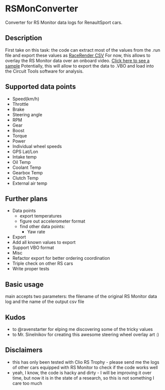 # RSMonConverter
Converter for RS Monitor data logs for RenaultSport cars.

## Description
First take on this task: the code can extract most of the values from the .run file and export these values as [RaceRender CSV](http://racerender.com/Developer/DataFormat.html)
For now, this allows to overlay the RS Monitor data over an onboard video. [Click here to see a sample](https://youtu.be/wfCSJaPAwNw)
Potentially, this will allow to export the data to .VBO and load into the Circuit Tools software for analysis.

## Supported data points
- Speed(km/h)
- Throttle
- Brake
- Steering angle
- RPM
- Gear
- Boost
- Torque
- Power
- Individual wheel speeds
- GPS Lat/Lon
- Intake temp
- Oil Temp
- Coolant Temp
- Gearbox Temp
- Clutch Temp
- External air temp

## Further plans
- Data points
  - export temperatures
  - figure out accelerometer format
  - find other data points:
    - Yaw rate
- Export
 - Add all known values to export
 - Support VBO format 
- Misc
 - Refactor export for better ordering coordination
 - Triple check on other RS cars
 - Write proper tests

## Basic usage
main accepts two parameters: the filename of the original RS Monitor data log and the name of the output csv file

## Kudos
- to @ravenstarter for elping me discovering some of the tricky values
- to Mr. Sinelnikov for creating this awesome steering wheel overlay art :)

## Disclaimers
- this has only been tested with Clio RS Trophy - please send me the logs of other cars equipped with RS Monitor to check if the code works well
- yeah, I know, the code is hacky and dirty - I will be improving it over time, but now it is in the state of a research, so this is not something I care too much
